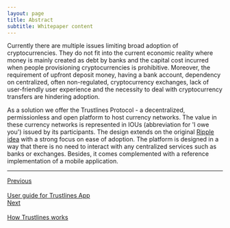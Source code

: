 ```yaml
---
layout: page
title: Abstract
subtitle: Whitepaper content
---
```


Currently there are multiple issues limiting broad adoption of cryptocurrencies. They do not fit into the current economic reality where money is mainly created as debt by banks and the capital cost incurred when people provisioning cryptocurrencies is prohibitive. Moreover, the requirement of upfront deposit money, having a bank account, dependency on centralized, often non-regulated, cryptocurrency exchanges, lack of user-friendly user experience and the necessity to deal with cryptocurrency transfers are hindering adoption. 

As a solution we offer the Trustlines Protocol - a decentralized, permissionless and open platform to host currency networks. The value in these currency networks is represented in IOUs (abbreviation for 'I owe you') issued by its participants. The design extends on the original [Ripple idea](http://archive.ripple-project.org/decentralizedcurrency.pdf) with a strong focus on ease of adoption. The platform is designed in a way that there is no need to interact with any centralized services such as banks or exchanges. Besides, it comes complemented with a reference implementation of a mobile application.

___

<div id="prev_next">
<div class="prev"><a href="../../guides/tl_app_user_guide" class="prev_next_text">Previous</a></div>
<div class="prev"><a href="../../guides/tl_app_user_guide" class="icon fas fa-arrow-left prev_next"></a><br></div>
<div class="prev"><a href="../../guides/tl_app_user_guide" class="prev_next_text">User guide for Trustlines App</a></div>
</div>
<div id="prev_next">
<div class="next"><a href="how_trustlines_works" class="prev_next_text">Next</a></div>
<div class="next"><a href="how_trustlines_works" class="icon fas fa-arrow-right prev_next"></a><br></div>
<div class="next"><a href="how_trustlines_works" class="prev_next_text">How Trustlines works</a></div>
</div>
